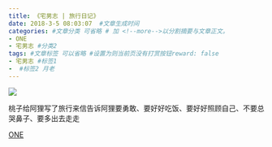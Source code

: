 ```yaml
---
title: 《宅男志 | 旅行日记》
date: 2018-3-5 08:03:07  #文章生成时间
categories: #文章分类 可省略 # 加 <!--more-->以分割摘要与文章正文。
- ONE
- 宅男志 #分类2
tags: #文章标签 可以省略 #设置为则当前页没有打赏按钮reward: false
- 宅男志 #标签1
-  #标签2 月老
---
```

![](https://i.imgur.com/hyyFemv.jpg)

<!--more-->

桃子给阿狸写了旅行来信告诉阿狸要勇敢、要好好吃饭、要好好照顾自己、不要总哭鼻子、要多出去走走 ​​​​


[ONE](https://mp.weixin.qq.com/s?__biz=MjM5OTM5NTUxNA==&mid=2648924466&idx=1&sn=e1e749dced2dbf60c892a586c857d17f&chksm=bf2be8e7885c61f18c87458256a860f8bf456a39db2537b68b31f7186bf2c2a7e38f38cc4000#rd)






